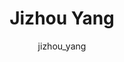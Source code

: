 ---
# this is autogenerated: do not edit
title: Jizhou Yang
author: jizhou_yang
layout: author-bio
jobtitle: Software Engineer Intern
bio: UCSF
type: alumn
header:
  teaser: /assets/images/people/bio-yang.jpg
papers: 
---